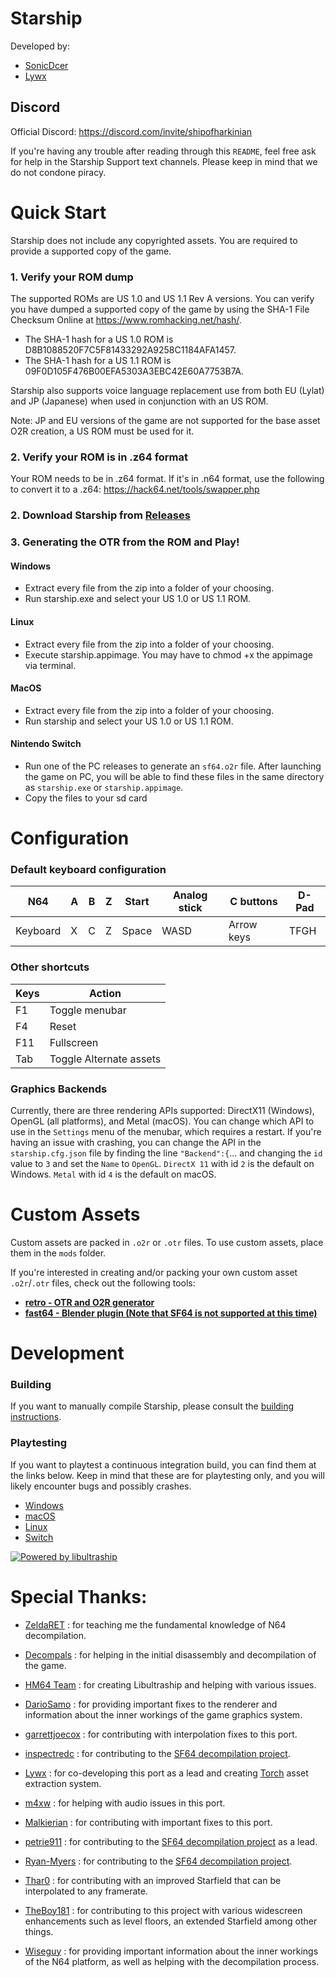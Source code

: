 [comment]: <> (Todo: Make Light Mode Image)
[comment]: <> (Todo: Make Dark Mode Image)

# Starship

Developed by: 
* [SonicDcer](https://www.github.com/sonicdcer)
* [Lywx](https://www.github.com/kiritodv)

## Discord

Official Discord: https://discord.com/invite/shipofharkinian

If you're having any trouble after reading through this `README`, feel free ask for help in the Starship Support text channels. Please keep in mind that we do not condone piracy.

# Quick Start

Starship does not include any copyrighted assets.  You are required to provide a supported copy of the game.

### 1. Verify your ROM dump
The supported ROMs are US 1.0 and US 1.1 Rev A versions. You can verify you have dumped a supported copy of the game by using the SHA-1 File Checksum Online at https://www.romhacking.net/hash/. 

* The SHA-1 hash for a US 1.0 ROM is D8B1088520F7C5F81433292A9258C1184AFA1457.
* The SHA-1 hash for a US 1.1 ROM is 09F0D105F476B00EFA5303A3EBC42E60A7753B7A.

Starship also supports voice language replacement use from both EU (Lylat) and JP (Japanese) when used in conjunction with an US ROM.

Note: JP and EU versions of the game are not supported for the base asset O2R creation, a US ROM must be used for it.

### 2. Verify your ROM is in .z64 format
Your ROM needs to be in .z64 format. If it's in .n64 format, use the following to convert it to a .z64: https://hack64.net/tools/swapper.php

### 2. Download Starship from [Releases](https://github.com/HarbourMasters/Starship/releases)

### 3. Generating the OTR from the ROM and Play!
#### Windows
* Extract every file from the zip into a folder of your choosing.
* Run starship.exe and select your US 1.0 or US 1.1 ROM.

#### Linux
* Extract every file from the zip into a folder of your choosing.
* Execute starship.appimage. You may have to chmod +x the appimage via terminal.

#### MacOS
* Extract every file from the zip into a folder of your choosing.
* Run starship and select your US 1.0 or US 1.1 ROM.

#### Nintendo Switch
* Run one of the PC releases to generate an `sf64.o2r` file. After launching the game on PC, you will be able to find these files in the same directory as `starship.exe` or `starship.appimage`.
* Copy the files to your sd card

# Configuration

### Default keyboard configuration
| N64 | A | B | Z | Start | Analog stick | C buttons | D-Pad |
| - | - | - | - | - | - | - | - |
| Keyboard | X | C | Z | Space | WASD | Arrow keys | TFGH |

### Other shortcuts
| Keys | Action |
| - | - |
| F1 | Toggle menubar |
| F4 | Reset |
| F11 | Fullscreen |
| Tab | Toggle Alternate assets |

### Graphics Backends
Currently, there are three rendering APIs supported: DirectX11 (Windows), OpenGL (all platforms), and Metal (macOS). You can change which API to use in the `Settings` menu of the menubar, which requires a restart.  If you're having an issue with crashing, you can change the API in the `starship.cfg.json` file by finding the line `"Backend":{`... and changing the `id` value to `3` and set the `Name` to `OpenGL`. `DirectX 11` with id `2` is the default on Windows. `Metal` with id `4` is the default on macOS.

# Custom Assets
Custom assets are packed in `.o2r` or `.otr` files. To use custom assets, place them in the `mods` folder.

If you're interested in creating and/or packing your own custom asset `.o2r`/`.otr` files, check out the following tools:
* [**retro - OTR and O2R generator**](https://github.com/HarbourMasters64/retro)
* [**fast64 - Blender plugin (Note that SF64 is not supported at this time)**](https://github.com/HarbourMasters/fast64)

# Development
### Building

If you want to manually compile Starship, please consult the [building instructions](https://github.com/HarbourMasters/Starship/blob/main/docs/BUILDING.md).

### Playtesting
If you want to playtest a continuous integration build, you can find them at the links below. Keep in mind that these are for playtesting only, and you will likely encounter bugs and possibly crashes. 

* [Windows](https://nightly.link/HarbourMasters/Starship/workflows/main/main/starship-windows.zip)
* [macOS](https://nightly.link/HarbourMasters/Starship/workflows/main/main/starship-mac-x64.zip)
* [Linux](https://nightly.link/HarbourMasters/Starship/workflows/main/main/Starship-linux.zip)
* [Switch](https://nightly.link/HarbourMasters/Starship/workflows/main/main/Starship-switch.zip)

<a href="https://github.com/Kenix3/libultraship/">
  <picture>
    <source media="(prefers-color-scheme: dark)" srcset="./docs/poweredbylus.darkmode.png">
    <img alt="Powered by libultraship" src="./docs/poweredbylus.lightmode.png">
  </picture>
</a>

# Special Thanks:

* [ZeldaRET](https://github.com/zeldaret) : for teaching me the fundamental knowledge of N64 decompilation.
* [Decompals](https://github.com/decompals) : for helping in the initial disassembly and decompilation of the game.
* [HM64 Team](https://github.com/harbourMasters) : for creating Libultraship and helping with various issues.

* [DarioSamo](https://github.com/DarioSamo) : for providing important fixes to the renderer and information about the inner workings of the game graphics system.
* [garrettjoecox](https://github.com/garrettjoecox) : for contributing with interpolation fixes to this port.
* [inspectredc](https://github.com/inspectredc) : for contributing to the [SF64 decompilation project](https://github.com/sonicdcer/sf64).
* [Lywx](https://github.com/KiritoDv) : for co-developing this port as a lead and creating [Torch](https://github.com/HarbourMasters/Torch) asset extraction system.
* [m4xw](https://github.com/m4xw) : for helping with audio issues in this port.
* [Malkierian](https://github.com/Malkierian) : for contributing with important fixes to this port.
* [petrie911](https://github.com/petrie911) : for contributing to the [SF64 decompilation project](https://github.com/sonicdcer/sf64) as a lead.
* [Ryan-Myers](https://github.com/Ryan-Myers) : for contributing to the [SF64 decompilation project](https://github.com/sonicdcer/sf64).
* [Thar0](https://github.com/Thar0) : for contributing with an improved Starfield that can be interpolated to any framerate.
* [TheBoy181](https://github.com/TheBoy181) : for contributing to this project with various widescreen enhancements such as level floors, an extended Starfield among other things.
* [Wiseguy](https://github.com/Mr-Wiseguy) : for providing important information about the inner workings of the N64 platform, as well as helping with the decompilation process.
